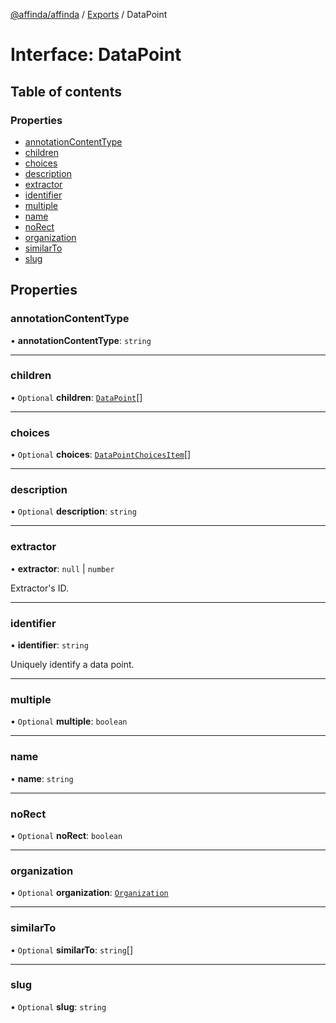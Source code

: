[@affinda/affinda](../README.md) / [Exports](../modules.md) / DataPoint

# Interface: DataPoint

## Table of contents

### Properties

- [annotationContentType](DataPoint.md#annotationcontenttype)
- [children](DataPoint.md#children)
- [choices](DataPoint.md#choices)
- [description](DataPoint.md#description)
- [extractor](DataPoint.md#extractor)
- [identifier](DataPoint.md#identifier)
- [multiple](DataPoint.md#multiple)
- [name](DataPoint.md#name)
- [noRect](DataPoint.md#norect)
- [organization](DataPoint.md#organization)
- [similarTo](DataPoint.md#similarto)
- [slug](DataPoint.md#slug)

## Properties

### annotationContentType

• **annotationContentType**: `string`

___

### children

• `Optional` **children**: [`DataPoint`](DataPoint.md)[]

___

### choices

• `Optional` **choices**: [`DataPointChoicesItem`](DataPointChoicesItem.md)[]

___

### description

• `Optional` **description**: `string`

___

### extractor

• **extractor**: ``null`` \| `number`

Extractor's ID.

___

### identifier

• **identifier**: `string`

Uniquely identify a data point.

___

### multiple

• `Optional` **multiple**: `boolean`

___

### name

• **name**: `string`

___

### noRect

• `Optional` **noRect**: `boolean`

___

### organization

• `Optional` **organization**: [`Organization`](Organization.md)

___

### similarTo

• `Optional` **similarTo**: `string`[]

___

### slug

• `Optional` **slug**: `string`
